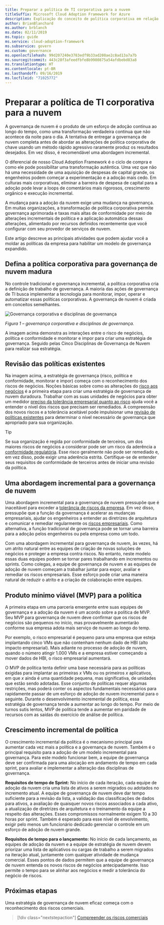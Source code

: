 ```yaml
---
title: Preparar a política de TI corporativa para a nuvem
titleSuffix: Microsoft Cloud Adoption Framework for Azure
description: Explicação do conceito de política corporativa em relação à governança de nuvem.
author: BrianBlanchard
ms.author: brblanch
ms.date: 02/11/2019
ms.topic: guide
ms.service: cloud-adoption-framework
ms.subservice: govern
ms.custom: governance
ms.openlocfilehash: 99d207240e3783edf9b33ad208ae2c8ad13a7a7b
ms.sourcegitcommit: 443c28f3afeedfbfe8b9980875a54afdbebd83a8
ms.translationtype: HT
ms.contentlocale: pt-BR
ms.lasthandoff: 09/16/2019
ms.locfileid: "71025772"
---
```

<!-- markdownlint-disable MD026 -->

# <a name="prepare-corporate-it-policy-for-the-cloud"></a>Preparar a política de TI corporativa para a nuvem

A governança de nuvem é o produto de um esforço de adoção contínua ao longo do tempo, como uma transformação verdadeira contínua que não acontece da noite para o dia. A tentativa de entregar a governança de nuvem completa antes de abordar as alterações de política corporativa de chave usando um método rápido agressivo raramente produz os resultados desejados. Em vez disso, é recomendável uma abordagem incremental.

O diferencial de nosso Cloud Adoption Framework é o ciclo de compra e como ele pode possibilitar uma transformação autêntica. Uma vez que não há uma necessidade de uma aquisição de despesas de capital grande, os engenheiros podem começar a experimentação e a adoção mais cedo. Em culturas mais corporativas, eliminar a barreira de despesa de capital para a adoção pode levar a loops de comentários mais rigorosos, crescimento orgânico e execução incremental.

A mudança para a adoção da nuvem exige uma mudança na governança. Em muitas organizações, a transformação de política corporativa permite governança aprimorada e taxas mais altas de conformidade por meio de alterações incrementais de política e a aplicação automática dessas alterações, alimentado por recursos definidos recentemente que você configurar com seu provedor de serviços de nuvem.

Este artigo descreve as principais atividades que podem ajudar você a moldar as políticas da empresa para habilitar um modelo de governança expandido.

## <a name="define-corporate-policy-to-mature-cloud-governance"></a>Defina a política corporativa para governança de nuvem madura

No controle tradicional e governança incremental, a política corporativa cria a definição de trabalho de governança. A maioria das ações de governança de TI busca implementar a tecnologia para monitorar, impor, operar e automatizar essas políticas corporativas. A governança de nuvem é criada em conceitos semelhantes.

![Governança corporativa e disciplinas de governança](../../_images/operational-transformation-govern-highres.png)

*Figura 1 – governança corporativa e disciplinas de governança.*

A imagem acima demonstra as interações entre o risco de negócios, política e conformidade e monitorar e impor para criar uma estratégia de governança. Seguido pelas Cinco Disciplinas de Governança de Nuvem para realizar sua estratégia.

## <a name="review-existing-policies"></a>Revisão das políticas existentes

Na imagem acima, a estratégia de governança (risco, política e conformidade, monitorar e impor) começa com o reconhecimento dos riscos de negócios. Noções básicas sobre como as alterações do [risco aos negócios](./business-risk.md) é a primeira etapa para criar uma estratégia de governança de nuvem duradoura. Trabalhar com as suas unidades de negócios para obter um medidor [preciso da tolerância empresarial quanto ao risco](./risk-tolerance.md) ajuda você a entender o nível dos riscos que precisam ser remediados. A compreensão dos novos riscos e a tolerância aceitável pode impulsionar uma [revisão de políticas existentes](./cloud-policy-review.md) para determinar o nível necessário de governança que apropriado para sua organização.

> [!TIP]
> Se sua organização é regida por conformidade de terceiros, um dos maiores riscos de negócios a considerar pode ser um risco da aderência a [conformidade regulatória](./regulatory-compliance.md). Esse risco geralmente não pode ser remediado e, em vez disso, pode exigir uma aderência estrita. Certifique-se de entender seus requisitos de conformidade de terceiros antes de iniciar uma revisão da política.

## <a name="an-incremental-approach-to-cloud-governance"></a>Uma abordagem incremental para a governança de nuvem

Uma abordagem incremental para a governança de nuvem pressupõe que é inaceitável para exceder a [tolerância de riscos da empresa](./risk-tolerance.md). Em vez disso, pressupõe que a função da governança é acelerar as mudanças empresariais, ajudar os engenheiros a entender as diretrizes de arquitetura e comunicar e remediar regularmente os [riscos empresariais](./business-risk.md). Como alternativa, a função tradicional de governança pode se tornar uma barreira para a adoção pelos engenheiros ou pela empresa como um todo.

Com uma abordagem incremental para governança de nuvem, às vezes, há um atrito natural entre as equipes de criação de novas soluções de negócios e proteger a empresa contra riscos. No entanto, neste modelo essas duas equipes podem se tornar pares trabalhando em incrementos ou sprints. Como colegas, a equipe de governança de nuvem e as equipes de adoção de nuvem começam a trabalhar juntar para expor, avaliar e remediar os riscos empresariais. Esse esforço pode criar uma maneira natural de reduzir o atrito e a criação de colaboração entre equipes.

## <a name="minimum-viable-product-mvp-for-policy"></a>Produto mínimo viável (MVP) para a política

A primeira etapa em uma parceria emergente entre suas equipes de governança e a adoção da nuvem é um acordo sobre a política de MVP. Seu MVP para governança de nuvem deve confirmar que os riscos de negócios são pequenos no início, mas provavelmente aumentarão conforme sua empresa adota mais serviço de nuvem ao longo do temp.

Por exemplo, o risco empresarial é pequeno para uma empresa que esteja implantando cinco VMs que não contenham nenhum dado de HBI (alto impacto empresarial). Mais adiante no processo de adoção de nuvem, quando o número atingir 1.000 VMs e a empresa estiver começando a mover dados de HBI, o risco empresarial aumentará.

O MVP de política tenta definir uma base necessária para as políticas exigidas para implantar as primeiras _x_ VMs ou os primeiros _x_ aplicativos, em que _x_ ainda é uma quantidade pequena, mas significativa, de unidades que estão sendo adotadas. Esse conjunto de políticas requer algumas restrições, mas poderá conter os aspectos fundamentais necessários para rapidamente passar de um esforço de adoção de nuvem incremental para o seguinte. Durante o desenvolvimento incremental de política, essa estratégia de governança tende a aumentar ao longo do tempo. Por meio de turnos sutis lentos, MVP de política tende a aumentar em paridade de recursos com as saídas do exercício de análise de política.

## <a name="incremental-policy-growth"></a>Crescimento incremental de política

O crescimento incremental da política é o mecanismo principal para aumentar cada vez mais a política e a governança de nuvem. Também é o principal requisito para a adoção de um modelo incremental para governança. Para este modelo funcionar bem, a equipe de governança deve ser confirmada para uma alocação em andamento de tempo em cada sprint, para avaliar e implementar a alteração das disciplinas de governança.

**Requisitos de tempo de Sprint:** No início de cada iteração, cada equipe de adoção da nuvem cria uma lista de ativos a serem migrados ou adotados no incremento atual. A equipe de governança de nuvem deve dar tempo suficiente para a revisão da lista, a validação das classificações de dados para ativos, a avaliação de quaisquer novos riscos associados a cada ativo, a atualização de diretrizes de arquitetura e o treinamento da equipe a respeito das alterações. Esses compromissos normalmente exigem 10 a 30 horas por sprint. Também é esperado para esse nível de envolvimento, exigir pelo menos um funcionário dedicado gerenciar o controle em um esforço de adoção de nuvem grande.

**Requisitos de tempo para o lançamento:** No início de cada lançamento, as equipes de adoção da nuvem e a equipe de estratégia de nuvem devem priorizar uma lista de aplicativos ou cargas de trabalho a serem migrados na iteração atual, juntamente com qualquer atividade de mudança comercial. Esses pontos de dados permitem que a equipe de governança de nuvem entenda os novos riscos de negócios antecipadamente. Isso permite o tempo para se alinhar aos negócios e medir a tolerância do negócio de riscos.

## <a name="next-steps"></a>Próximas etapas

Uma estratégia de governança de nuvem eficaz começa com o reconhecimento dos riscos comerciais.

> [!div class="nextstepaction"]
> [Compreender os riscos comerciais](./business-risk.md)
